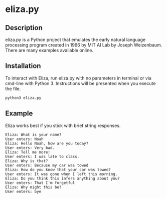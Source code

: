 # eliza.py
## Description
eliza.py is a Python project that emulates the early natural language processing program created in 1966 by MIT AI Lab by Joseph Weizenbaum. There are many examples available online.

## Installation
To interact with Eliza, run eliza.py with no parameters in terminal or via cmd-line with Python 3. Instructions will be presented when you execute the file.

```bash
python3 eliza.py
```

## Example
Eliza works best if you stick with brief string responses.

```
Eliza: What is your name?
User enters: Noah
Eliza: Hello Noah, how are you today?
User enters: Very bad.
Eliza: Tell me more!
User enters: I was late to class.
Eliza: Why is that?
User enters: Because my car was towed
Eliza: How do you know that your car was towed?
User enters: It was gone when I left this morning.
Eliza: Do you think this infers anything about you?
User enters: That I'm forgetful
Eliza: Why might this be?
User enters: bye
```

